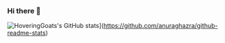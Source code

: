 ### Hi there 👋

<!--
**HoveringGoat/HoveringGoat** is a ✨ _special_ ✨ repository because its `README.md` (this file) appears on your GitHub profile.

Here are some ideas to get you started:

- 🔭 I’m currently working on ...
- 🌱 I’m currently learning ...
- 👯 I’m looking to collaborate on ...
- 🤔 I’m looking for help with ...
- 💬 Ask me about ...
- 📫 How to reach me: ...
- 😄 Pronouns: ...
- ⚡ Fun fact: ...
-->
![HoveringGoats's GitHub stats](https://github-readme-stats.vercel.app/api?username=hoveringgoat&count_private=true)](https://github.com/anuraghazra/github-readme-stats)
